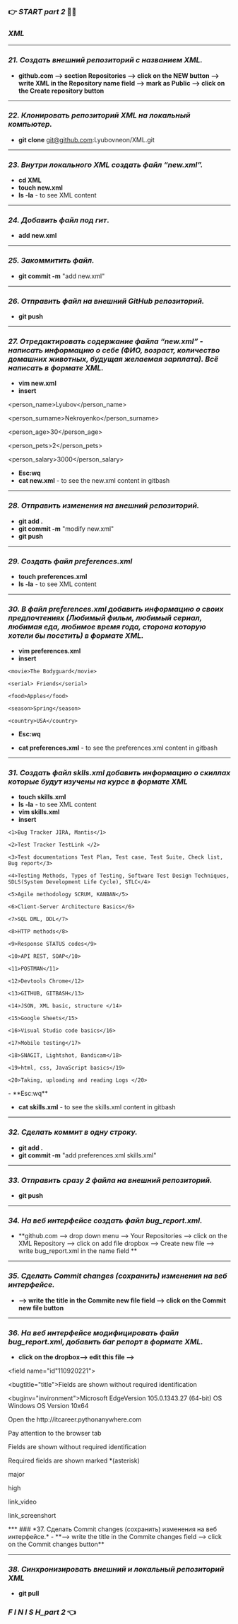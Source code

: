 ### 👉 *START part 2* 💙💛
### *XML*
***
### *21. Создать внешний репозиторий c названием XML.*
- **github.com --> section Repositories --> click on the NEW button --> write XML in the Repository name field --> mark as Public --> click on the Create repository button**
*** 
### *22. Клонировать репозиторий XML на локальный компьютер.*
- **git clone** git@github.com:Lyubovneon/XML.git
***
### *23. Внутри локального XML создать файл “new.xml”.*
- **cd XML**
- **touch new.xml**
- **ls -la**  -  to see XML content 
***
### *24. Добавить файл под гит*.
- **add new.xml**
***
### *25. Закоммитить файл.*
- **git commit -m** "add new.xml"
***
### *26. Отправить файл на внешний GitHub репозиторий.*
- **git push**
***
### *27. Отредактировать содержание файла “new.xml” - написать информацию о себе (ФИО, возраст, количество домашних животных, будущая желаемая зарплата). Всё написать в формате XML.*
- **vim new.xml**
- **insert**

<note>

<person_name>Lyubov</person_name>

<person_surname>Nekroyenko</person_surname>

<person_age>30</person_age>

<person_pets>2</person_pets>

<person_salary>3000</person_salary>

</note>

- **Esc:wq**
- **cat new.xml**  - to see the new.xml content in gitbash
***
### *28. Отправить изменения на внешний репозиторий.*
- **git add .**
- **git commit -m** "modify new.xml"
- **git push**
***
### *29. Создать файл preferences.xml*
- **touch preferences.xml**
- **ls -la**  -  to see XML content 
***
### *30. В файл preferences.xml добавить информацию о своих предпочтениях (Любимый фильм, любимый сериал, любимая еда, любимое время года, сторона которую хотели бы посетить) в формате XML.*
- **vim preferences.xml**
- **insert**

<note>

	<movie>The Bodyguard</movie>
	
	<serial> Friends</serial>
	
	<food>Apples</food>
	
	<season>Spring</season>
	
	<country>USA</country>
	
</note>

- **Esc:wq**

- **cat preferences.xml**  - to see the preferences.xml content in gitbash
***
### *31. Создать файл sklls.xml добавить информацию о скиллах которые будут изучены на курсе в формате XML*
- **touch skills.xml**
- **ls -la**  -  to see XML content 
- **vim skills.xml**
- **insert**

<skills>

	<1>Bug Tracker JIRA, Mantis</1>
	
	<2>Test Tracker TestLink </2>
	
    <3>Test documentations Test Plan, Test case, Test Suite, Check list, Bug report</3>
        
	<4>Testing Methods, Types of Testing, Software Test Design Techniques, SDLS(System Development Life Cycle), STLC</4>
	
	<5>Agile methodology SCRUM, KANBAN</5>
	
	<6>Client-Server Architecture Basics</6>
	
	<7>SQL DML, DDL</7>
	
	<8>HTTP methods</8>
	
	<9>Response STATUS codes</9>
	
	<10>API REST, SOAP</10>
	
	<11>POSTMAN</11>
	
	<12>Devtools Chrome</12>
	
	<13>GITHUB, GITBASH</13>
	
	<14>JSON, XML basic, structure </14>
	
	<15>Google Sheets</15>
	
	<16>Visual Studio code basics</16>
	
	<17>Mobile testing</17>
	
	<18>SNAGIT, Lightshot, Bandicam</18>
	
	<19>html, css, JavaScript basics</19>
	
	<20>Taking, uploading and reading Logs </20>
	
</skills>
- **Esc:wq**

- **cat skills.xml**  - to see the skills.xml content in gitbash

***
### *32. Сделать коммит в одну строку.*
- **git add .** 
- **git commit -m** "add preferences.xml skills.xml"
***
### *33. Отправить сразу 2 файла на внешний репозиторий.*
- **git push**
***
### *34. На веб интерфейсе создать файл bug_report.xml.*
- **github.com --> drop down menu --> Your Repositories --> click on the XML Repository --> click on add file dropbox --> Create new file --> write bug_report.xml in the name field **

***
### *35. Сделать Commit changes (сохранить) изменения на веб интерфейсе.*
- **--> write the title in the Commite new file field --> click on the Commit new file button**

***
### *36. На веб интерфейсе модифицировать файл bug_report.xml, добавить баг репорт в формате XML.*
- **click on the dropbox--> edit this file -->**

<?xml version="1.0" encoding="UTF-8"?>

<bugreport xmlns:xsi="http://www.w3.org/2001/XMLSchema-instance" xsi:noNamespaceSchemaLocation="XML-Schema-Rules.xsd"> 

<field name="id"110920221"></field>

<bugtitle="title">Fields are shown without required identification</bugtitle> 

<buginv="invironment">Microsoft EdgeVersion 105.0.1343.27 (64-bit) OS Windows OS Version 10x64</buginv>

<bugsteps>
<str1>Open the http://itcareer.pythonanywhere.com</str1>

<str2>Pay attention to the browser tab</str2>
</bugsteps>

<field name="ar">Fields are shown without required identification</field>

<field name="er">Required fields are shown marked *(asterisk)</field>

<field name="severity">major</field>

<field name="priority">high</field>

<field name="attachmentvideo">link_video</field>

<field name="attachmentscreen">link_screenshort</field>

</bugreport>
***
### *37. Сделать Commit changes (сохранить) изменения на веб интерфейсе.*
- **--> write the title in the Commite changes field --> click on the Commit changes button**

***
### *38. Синхронизировать внешний и локальный репозиторий XML*
- **git pull**

###  *F I N I S H_part 2* 👈











